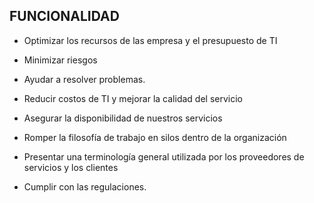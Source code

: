 ## FUNCIONALIDAD

- Optimizar los recursos de las empresa y el presupuesto de TI

- Minimizar riesgos

- Ayudar a resolver problemas.

- Reducir costos de TI y mejorar la calidad del servicio 

- Asegurar la disponibilidad de nuestros servicios

- Romper la filosofía de trabajo en silos dentro de la organización 

- Presentar una terminología general utilizada por los proveedores de servicios y los clientes

- Cumplir con las regulaciones.